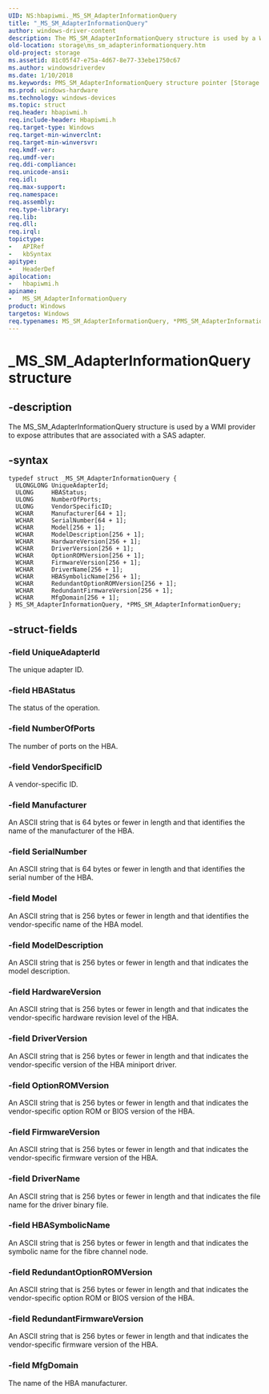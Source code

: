 ```yaml
---
UID: NS:hbapiwmi._MS_SM_AdapterInformationQuery
title: "_MS_SM_AdapterInformationQuery"
author: windows-driver-content
description: The MS_SM_AdapterInformationQuery structure is used by a WMI provider to expose attributes that are associated with a SAS adapter.
old-location: storage\ms_sm_adapterinformationquery.htm
old-project: storage
ms.assetid: 81c05f47-e75a-4d67-8e77-33ebe1750c67
ms.author: windowsdriverdev
ms.date: 1/10/2018
ms.keywords: PMS_SM_AdapterInformationQuery structure pointer [Storage Devices], hbapiwmi/MS_SM_AdapterInformationQuery, PMS_SM_AdapterInformationQuery, MS_SM_AdapterInformationQuery, _MS_SM_AdapterInformationQuery, structs-Fibre_feda1502-e2b9-4392-a3bd-9c10ab0fab52.xml, *PMS_SM_AdapterInformationQuery, storage.ms_sm_adapterinformationquery, MS_SM_AdapterInformationQuery structure [Storage Devices], hbapiwmi/PMS_SM_AdapterInformationQuery
ms.prod: windows-hardware
ms.technology: windows-devices
ms.topic: struct
req.header: hbapiwmi.h
req.include-header: Hbapiwmi.h
req.target-type: Windows
req.target-min-winverclnt: 
req.target-min-winversvr: 
req.kmdf-ver: 
req.umdf-ver: 
req.ddi-compliance: 
req.unicode-ansi: 
req.idl: 
req.max-support: 
req.namespace: 
req.assembly: 
req.type-library: 
req.lib: 
req.dll: 
req.irql: 
topictype:
-	APIRef
-	kbSyntax
apitype:
-	HeaderDef
apilocation:
-	hbapiwmi.h
apiname:
-	MS_SM_AdapterInformationQuery
product: Windows
targetos: Windows
req.typenames: MS_SM_AdapterInformationQuery, *PMS_SM_AdapterInformationQuery
---
```


# _MS_SM_AdapterInformationQuery structure


## -description


The MS_SM_AdapterInformationQuery structure is used by a WMI provider to expose attributes that are associated with a SAS adapter.


## -syntax


````
typedef struct _MS_SM_AdapterInformationQuery {
  ULONGLONG UniqueAdapterId;
  ULONG     HBAStatus;
  ULONG     NumberOfPorts;
  ULONG     VendorSpecificID;
  WCHAR     Manufacturer[64 + 1];
  WCHAR     SerialNumber[64 + 1];
  WCHAR     Model[256 + 1];
  WCHAR     ModelDescription[256 + 1];
  WCHAR     HardwareVersion[256 + 1];
  WCHAR     DriverVersion[256 + 1];
  WCHAR     OptionROMVersion[256 + 1];
  WCHAR     FirmwareVersion[256 + 1];
  WCHAR     DriverName[256 + 1];
  WCHAR     HBASymbolicName[256 + 1];
  WCHAR     RedundantOptionROMVersion[256 + 1];
  WCHAR     RedundantFirmwareVersion[256 + 1];
  WCHAR     MfgDomain[256 + 1];
} MS_SM_AdapterInformationQuery, *PMS_SM_AdapterInformationQuery;
````


## -struct-fields




### -field UniqueAdapterId

The unique adapter ID.


### -field HBAStatus

The status of the operation.


### -field NumberOfPorts

The number of ports on the HBA.


### -field VendorSpecificID

A vendor-specific ID.


### -field Manufacturer

An ASCII string that is 64 bytes or fewer in length and that identifies the name of the manufacturer of the HBA.


### -field SerialNumber

An ASCII string that is 64 bytes or fewer in length and that identifies the serial number of the HBA.


### -field Model

An ASCII string that is 256 bytes or fewer in length and that identifies the vendor-specific name of the HBA model.


### -field ModelDescription

An ASCII string that is 256 bytes or fewer in length and that indicates the model description.


### -field HardwareVersion

An ASCII string that is 256 bytes or fewer in length and that indicates the vendor-specific hardware revision level of the HBA.


### -field DriverVersion

An ASCII string that is 256 bytes or fewer in length and that indicates the vendor-specific version of the HBA miniport driver.


### -field OptionROMVersion

An ASCII string that is 256 bytes or fewer in length and that indicates the vendor-specific option ROM or BIOS version of the HBA.


### -field FirmwareVersion

An ASCII string that is 256 bytes or fewer in length and that indicates the vendor-specific firmware version of the HBA.


### -field DriverName

An ASCII string that is 256 bytes or fewer in length and that indicates the file name for the driver binary file.


### -field HBASymbolicName

An ASCII string that is 256 bytes or fewer in length and that indicates the symbolic name for the fibre channel node.


### -field RedundantOptionROMVersion

An ASCII string that is 256 bytes or fewer in length and that indicates the vendor-specific option ROM or BIOS version of the HBA.


### -field RedundantFirmwareVersion

An ASCII string that is 256 bytes or fewer in length and that indicates the vendor-specific firmware version of the HBA.


### -field MfgDomain

The name of the HBA manufacturer.

